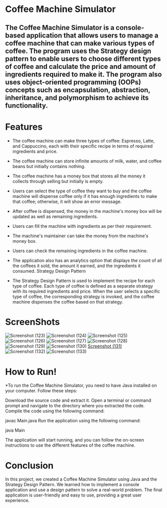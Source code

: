 # Coffee Machine Simulator 

##  The Coffee Machine Simulator is a console-based application that allows users to manage a coffee machine that can make various types of coffee. The program uses the Strategy design pattern to enable users to choose different types of coffee and calculate the price and amount of ingredients required to make it. The program also uses object-oriented programming (OOPs) concepts such as encapsulation, abstraction, inheritance, and polymorphism to achieve its functionality.


# Features
* The coffee machine can make three types of coffee: Espresso, Latte, and Cappuccino, each with their specific recipe in terms of required ingredients and price.

* The coffee machine can store infinite amounts of milk, water, and coffee beans but initially contains nothing.

* The coffee machine has a money box that stores all the money it collects through selling but initially is empty.

* Users can select the type of coffee they want to buy and the coffee machine will dispense coffee only if it has enough ingredients to make that coffee; otherwise, it will show an error message.

* After coffee is dispensed, the money in the machine's money box will be updated as well as remaining ingredients.

* Users can fill the machine with ingredients as per their requirement.

* The machine's maintainer can take the money from the machine's money box.

* Users can check the remaining ingredients in the coffee machine.


* The application also has an analytics option that displays the count of all the coffees it sold, the amount it earned, and the ingredients it consumed.
Strategy Design Pattern

* The Strategy Design Pattern is used to implement the recipe for each type of coffee. Each type of coffee is defined as a separate strategy with its required ingredients and price. When the user selects a specific type of coffee, the corresponding strategy is invoked, and the coffee machine dispenses the coffee based on that strategy.

# ScreenShots

![Screenshot (123)](https://user-images.githubusercontent.com/111841729/231751756-823034bf-9867-42ac-b6e5-584f79f58f0c.png)
![Screenshot (124)](https://user-images.githubusercontent.com/111841729/231751772-a49c7544-8a08-4ae7-a118-2f7eee183fca.png)
![Screenshot (125)](https://user-images.githubusercontent.com/111841729/231751812-6ad931f8-6082-4f6b-ba6c-9e55d7669768.png)
![Screenshot (126)](https://user-images.githubusercontent.com/111841729/231751850-be3a971e-f6b4-4130-a8d1-f463431127e7.png)
![Screenshot (127)](https://user-images.githubusercontent.com/111841729/231751865-f5f998ae-4038-4a09-b423-a717437dcf77.png)
![Screenshot (128)](https://user-images.githubusercontent.com/111841729/231751881-a53a91d5-cd10-41b4-a452-57bfb989d0e1.png)
![Screenshot (129)](https://user-images.githubusercontent.com/111841729/231751893-164fff51-662d-4309-873d-f641a9fad688.png)
![Screenshot (130)](https://user-images.githubusercontent.com/111841729/231751912-fbbcfe3c-4d15-438f-a4bf-5e0b2daf88e4.png)
[Screenshot (131)](https://user-images.githubusercontent.com/111841729/231751935-54b2d133-559c-4873-9a9f-cd82ddf07660.png)
![Screenshot (132)](https://user-images.githubusercontent.com/111841729/231751988-9fdf0a41-f8de-4f37-a5c7-b504b5415037.png)
![Screenshot (133)](https://user-images.githubusercontent.com/111841729/231752013-345b6089-d162-44cc-af8a-823dc07aa5eb.png)

# How to Run!


*To run the Coffee Machine Simulator, you need to have Java installed on your computer. Follow these steps:

Download the source code and extract it.
Open a terminal or command prompt and navigate to the directory where you extracted the code.
Compile the code using the following command:

javac Main.java
Run the application using the following command:

java Main

The application will start running, and you can follow the on-screen instructions to use the different features of the coffee machine.

# Conclusion
In this project, we created a Coffee Machine Simulator using Java and the Strategy Design Pattern. We learned how to implement a console application and use a design pattern to solve a real-world problem. The final application is user-friendly and easy to use, providing a great user experience.
